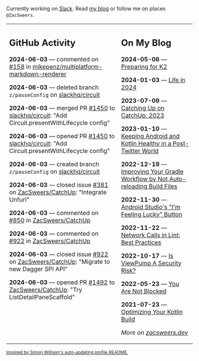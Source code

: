 Currently working on [Slack](https://slack.com/). Read [my blog](https://zacsweers.dev/) or follow me on places `@ZacSweers`.

<table><tr><td valign="top" width="60%">

## GitHub Activity
<!-- githubActivity starts -->
**2024-06-03** — commented on [#158](https://github.com/mikepenz/multiplatform-markdown-renderer/issues/158#issuecomment-2145825307) in [mikepenz/multiplatform-markdown-renderer](https://github.com/mikepenz/multiplatform-markdown-renderer)

**2024-06-03** — deleted branch `z/pauseConfig` on [slackhq/circuit](https://github.com/slackhq/circuit)

**2024-06-03** — merged PR [#1450](https://github.com/slackhq/circuit/pull/1450) to [slackhq/circuit](https://github.com/slackhq/circuit): "Add Circuit.presentWithLifecycle config"

**2024-06-03** — opened PR [#1450](https://github.com/slackhq/circuit/pull/1450) to [slackhq/circuit](https://github.com/slackhq/circuit): "Add Circuit.presentWithLifecycle config"

**2024-06-03** — created branch `z/pauseConfig` on [slackhq/circuit](https://github.com/slackhq/circuit)

**2024-06-03** — closed issue [#381](https://github.com/ZacSweers/CatchUp/issues/381) on [ZacSweers/CatchUp](https://github.com/ZacSweers/CatchUp): "Integrate Unfurl"

**2024-06-03** — commented on [#850](https://github.com/ZacSweers/CatchUp/issues/850#issuecomment-2144276042) in [ZacSweers/CatchUp](https://github.com/ZacSweers/CatchUp)

**2024-06-03** — commented on [#922](https://github.com/ZacSweers/CatchUp/issues/922#issuecomment-2144275194) in [ZacSweers/CatchUp](https://github.com/ZacSweers/CatchUp)

**2024-06-03** — closed issue [#922](https://github.com/ZacSweers/CatchUp/issues/922) on [ZacSweers/CatchUp](https://github.com/ZacSweers/CatchUp): "Migrate to new Dagger SPI API"

**2024-06-03** — opened PR [#1492](https://github.com/ZacSweers/CatchUp/pull/1492) to [ZacSweers/CatchUp](https://github.com/ZacSweers/CatchUp): "Try ListDetailPaneScaffold"
<!-- githubActivity ends -->
</td><td valign="top" width="40%">

## On My Blog
<!-- blog starts -->
**2024-05-06** — [Preparing for K2](https://www.zacsweers.dev/preparing-for-k2/)

**2024-01-03** — [Life in 2024](https://www.zacsweers.dev/life-in-2024/)

**2023-07-09** — [Catching Up on CatchUp: 2023](https://www.zacsweers.dev/catching-up-on-catchup-2023/)

**2023-01-10** — [Keeping Android and Kotlin Healthy in a Post-Twitter World](https://www.zacsweers.dev/keeping-android-healthy/)

**2022-12-19** — [Improving Your Gradle Workflow by Not Auto-reloading Build Files](https://www.zacsweers.dev/improving-your-workflow-by-not-auto-reloading-build-files/)

**2022-11-30** — [Android Studio's "I'm Feeling Lucky" Button](https://www.zacsweers.dev/android-studios-im-feeling-lucky-button/)

**2022-11-22** — [Network Calls in Lint: Best Practices](https://www.zacsweers.dev/network-calls-in-lint-best-practices/)

**2022-10-17** — [Is ViewPump A Security Risk?](https://www.zacsweers.dev/is-viewpump-a-security-risk/)

**2022-05-23** — [You Are Not Blocked](https://www.zacsweers.dev/you-are-not-blocked/)

**2021-07-23** — [Optimizing Your Kotlin Build](https://www.zacsweers.dev/optimizing-your-kotlin-build/)
<!-- blog ends -->
_More on [zacsweers.dev](https://zacsweers.dev/)_
</td></tr></table>

<sub><a href="https://simonwillison.net/2020/Jul/10/self-updating-profile-readme/">Inspired by Simon Willison's auto-updating profile README.</a></sub>